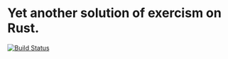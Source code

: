 # Yet another solution of exercism on Rust.

[![Build Status](https://travis-ci.org/mayoyamasaki/exercism-rust.svg?branch=master)](https://travis-ci.org/mayoyamasaki/exercism-rust)

